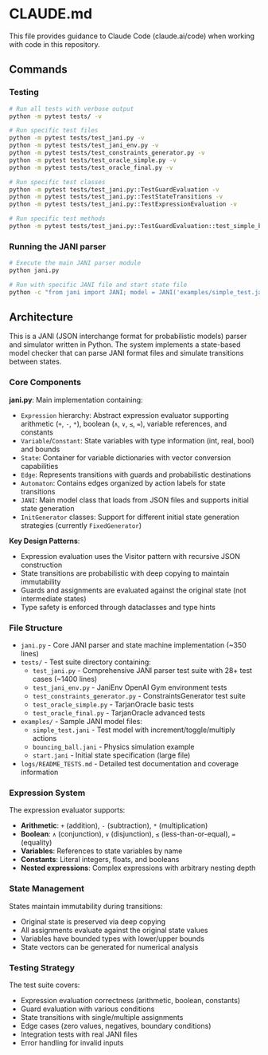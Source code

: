 # CLAUDE.md

This file provides guidance to Claude Code (claude.ai/code) when working with code in this repository.

## Commands

### Testing
```bash
# Run all tests with verbose output
python -m pytest tests/ -v

# Run specific test files
python -m pytest tests/test_jani.py -v
python -m pytest tests/test_jani_env.py -v
python -m pytest tests/test_constraints_generator.py -v
python -m pytest tests/test_oracle_simple.py -v
python -m pytest tests/test_oracle_final.py -v

# Run specific test classes
python -m pytest tests/test_jani.py::TestGuardEvaluation -v
python -m pytest tests/test_jani.py::TestStateTransitions -v
python -m pytest tests/test_jani.py::TestExpressionEvaluation -v

# Run specific test methods
python -m pytest tests/test_jani.py::TestGuardEvaluation::test_simple_boolean_guard_true -v
```

### Running the JANI parser
```bash
# Execute the main JANI parser module
python jani.py

# Run with specific JANI file and start state file
python -c "from jani import JANI; model = JANI('examples/simple_test.jani', 'examples/start.jani')"
```

## Architecture

This is a JANI (JSON interchange format for probabilistic models) parser and simulator written in Python. The system implements a state-based model checker that can parse JANI format files and simulate transitions between states.

### Core Components

**jani.py**: Main implementation containing:
- `Expression` hierarchy: Abstract expression evaluator supporting arithmetic (`+`, `-`, `*`), boolean (`∧`, `∨`, `≤`, `=`), variable references, and constants
- `Variable`/`Constant`: State variables with type information (int, real, bool) and bounds
- `State`: Container for variable dictionaries with vector conversion capabilities  
- `Edge`: Represents transitions with guards and probabilistic destinations
- `Automaton`: Contains edges organized by action labels for state transitions
- `JANI`: Main model class that loads from JSON files and supports initial state generation
- `InitGenerator` classes: Support for different initial state generation strategies (currently `FixedGenerator`)

**Key Design Patterns**:
- Expression evaluation uses the Visitor pattern with recursive JSON construction
- State transitions are probabilistic with deep copying to maintain immutability
- Guards and assignments are evaluated against the original state (not intermediate states)
- Type safety is enforced through dataclasses and type hints

### File Structure

- `jani.py` - Core JANI parser and state machine implementation (~350 lines)
- `tests/` - Test suite directory containing:
  - `test_jani.py` - Comprehensive JANI parser test suite with 28+ test cases (~1400 lines)
  - `test_jani_env.py` - JaniEnv OpenAI Gym environment tests
  - `test_constraints_generator.py` - ConstraintsGenerator test suite
  - `test_oracle_simple.py` - TarjanOracle basic tests
  - `test_oracle_final.py` - TarjanOracle advanced tests
- `examples/` - Sample JANI model files:
  - `simple_test.jani` - Test model with increment/toggle/multiply actions
  - `bouncing_ball.jani` - Physics simulation example
  - `start.jani` - Initial state specification (large file)
- `logs/README_TESTS.md` - Detailed test documentation and coverage information

### Expression System

The expression evaluator supports:
- **Arithmetic**: `+` (addition), `-` (subtraction), `*` (multiplication)
- **Boolean**: `∧` (conjunction), `∨` (disjunction), `≤` (less-than-or-equal), `=` (equality)
- **Variables**: References to state variables by name
- **Constants**: Literal integers, floats, and booleans
- **Nested expressions**: Complex expressions with arbitrary nesting depth

### State Management

States maintain immutability during transitions:
- Original state is preserved via deep copying
- All assignments evaluate against the original state values
- Variables have bounded types with lower/upper bounds
- State vectors can be generated for numerical analysis

### Testing Strategy

The test suite covers:
- Expression evaluation correctness (arithmetic, boolean, constants)
- Guard evaluation with various conditions
- State transitions with single/multiple assignments
- Edge cases (zero values, negatives, boundary conditions)
- Integration tests with real JANI files
- Error handling for invalid inputs